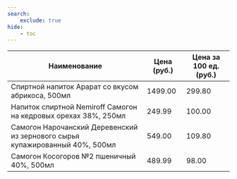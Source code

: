 ```yaml
---
search:
    exclude: true
hide:
    - toc
---
```


| Наименование | Цена (руб.) | Цена за 100 ед. (руб.) |
| -- | -- | -- |
| Спиртной напиток Арарат со вкусом абрикоса, 500мл | 1499.00 | 299.80 |
| Напиток спиртной Nemiroff Самогон на кедровых орехах 38%, 250мл | 249.99 | 100.00 |
| Самогон Нарочанский Деревенский из зернового сырья купажированный 40%, 500мл | 549.00 | 109.80 |
| Самогон Косогоров №2 пшеничный 40%, 500мл | 489.99 | 98.00 |

